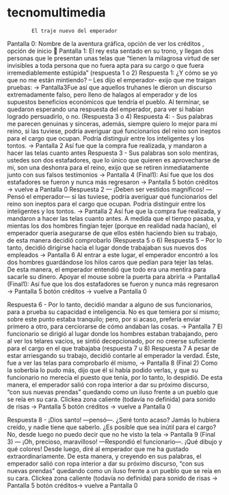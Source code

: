 # tecnomultimedia

            El traje nuevo del emperador



Pantalla 0: Nombre de la aventura gráfica, opción de ver los créditos , opción de inicio  Pantalla 1: El rey esta sentado en su trono, y llegan dos personas que le presentan unas telas que  “tienen la milagrosa virtud de ser invisibles a toda persona que no fuera apta para su cargo o que fuera irremediablemente estúpida” (respuesta 1 o 2)
Respuesta 1: ¿Y cómo se yo que no me están mintiendo? – Les dijo el emperador- exijo que me traigan pruebas: -> Pantalla3Fue así que aquellos truhanes le dieron un discurso extremadamente falso, pero lleno de halagos al emperador y de los supuestos beneficios económicos que tendría el pueblo. Al terminar, se quedaron esperando una respuesta del emperador, para ver si habían logrado persuadirlo, o no. (Respuesta 3 o 4)
Respuesta 4: -  Sus palabras me parecen genuinas y sinceras, además, siempre quiero lo mejor para mi reino, si las tuviese, podría averiguar qué funcionarios del reino son ineptos para el cargo que ocupan. Podría distinguir entre los inteligentes y los tontos. -> Pantalla 2 Así fue que la compra fue realizada, y mandaron a hacer las telas cuanto antes
Respuesta 3 - Sus palabras son solo mentiras, ustedes son dos estafadores, que lo único que quieren es aprovecharse de mi, son una deshonra para el reino, exijo que se retiren inmediatamente junto con sus falsos testimonios -> Pantalla 4 (Final1):  Así fue que los dos estafadores se fueron y nunca más regresaron -> Pantalla 5 botón créditos -> vuelve a Pantalla 0
Respuesta 2 — ¡Deben ser vestidos magníficos! —Pensó el emperador— si las tuviese, podría averiguar qué funcionarios del reino son ineptos para el cargo que ocupan. Podría distinguir entre los inteligentes y los tontos. -> Pantalla 2 Así fue que la compra fue realizada, y mandaron a hacer las telas cuanto antes.
A medida que el tiempo pasaba, y mientas los dos hombres fingían tejer (porque en realidad nada hacían), el emperador quería asegurarse de que ellos estén haciendo bien su trabajo, de esta manera decidió comprobarlo (Respuesta 5 o 6) 
Respuesta 5 – Por lo tanto, decidió dirigirse hacia el lugar donde trabajaban sus nuevos dos empleados -> Pantalla 6 Al entrar a este lugar, el emperador encontró a los dos hombres guardándose los hilos caros que pedían para tejer las telas. De esta manera, el emperador entendió que todo era una mentira para sacarle su dinero. Apoyar el mouse sobre la puerta para abrirla -> Pantalla4 (Final1): Así fue que los dos estafadores se fueron y nunca más regresaron -> Pantalla 5 botón créditos -> vuelve a Pantalla 0

Respuesta 6 -  Por lo tanto, decidió mandar a alguno de sus funcionarios, para a prueba su capacidad e inteligencia. No es que temiera por sí mismo; sobre este punto estaba tranquilo; pero, por si acaso, prefería enviar primero a otro, para cerciorarse de cómo andaban las cosas. -> Pantalla 7 El funcionario se dirigió al lugar donde los hombres estaban trabajando, pero al ver los telares vacios, se sintió decepcionado, por no creerse suficiente para el cargo en el que trabajaba (respuesta 7 u 8)
Respuesta 7  A pesar de estar arriesgando su trabajo, decidió contarle al emperador la verdad. Éste, fue a ver las telas para comprobarlo él mismo, -> Pantalla 8 (Final 2) Como la soberbia lo pudo más, dijo que él si había podido verlas, y que su funcionario no merecía el puesto que tenía, por lo tanto, lo despidió. De esta manera, el emperador salió con ropa interior a dar su próximo discurso, “con sus nuevas prendas” quedando como un iluso frente a un pueblo que se reía en su cara. Clickea zona caliente (todavía no definida) para sonido de risas -> Pantalla 5 botón créditos -> vuelve a Pantalla 0

Respuesta 8 - ¡Dios santo! —pensó—. ¿Seré tonto acaso? Jamás lo hubiera creído, y nadie tiene que saberlo. ¿Es posible que sea inútil para el cargo? No, desde luego no puedo decir que no he visto la tela -> Pantalla 9  (Final 3) — ¡Oh, precioso, maravilloso! —Respondió el funcionario—. ¡Qué dibujo y qué colores! Desde luego, diré al emperador que me ha gustado extraordinariamente. De esta manera, y creyendo en sus palabras, el emperador salió con ropa interior a dar su próximo discurso, “con sus nuevas prendas” quedando como un iluso frente a un pueblo que se reía en su cara. Clickea zona caliente (todavía no definida) para sonido de risas -> Pantalla 5 botón créditos-> vuelve a Pantalla 0
